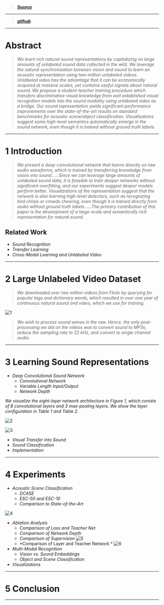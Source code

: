 > [***Source***](http://soundnet.csail.mit.edu/)

----------

> [***github***](https://github.com/cvondrick/soundnet)

----------
# Abstract

> *We learn rich natural sound representations by capitalizing on large amounts of unlabeled sound data collected in the wild. We leverage the natural synchronization between vision and sound to learn an acoustic representation using two-million unlabeled videos. Unlabeled video has the advantage that it can be economically acquired at massive scales, yet contains useful signals about natural sound. We propose a student-teacher training procedure which transfers discriminative visual knowledge from well established visual recognition models into the sound modality using unlabeled video as a bridge. Our sound representation yields significant performance improvements over the state-of-the-art results on standard benchmarks for acoustic scene/object classification. Visualizations suggest some high-level semantics automatically emerge in the sound network, even though it is trained without ground truth labels.*

----------
# 1 Introduction

> *We present a deep convolutional network that learns directly on raw audio waveforms, which is trained by transferring knowledge from vision into sound\......Since we can leverage large amounts of unlabeled sound data, it is feasible to train deeper networks without significant overfitting, and our experiments suggest deeper models perform better. Visualizations of the representation suggest that the network is also learning high-level detectors, such as recognizing bird chirps or crowds cheering, even though it is trained directly from audio without ground truth labels\......The primary contribution of this paper is the development of a large-scale and semantically rich representation for natural sound.* 

## Related Work

 - *Sound Recognition*
 - *Transfer Learning*
 - *Cross-Modal Learning and Unlabeled Video*

----------
# 2 Large Unlabeled Video Dataset

> *We downloaded over two million videos from Flickr by querying for popular tags and dictionary words, which resulted in over one year of continuous natural sound and video, which we use for training.*

![1](https://leanote.com/api/file/getImage?fileId=5b6ea343ab644167a5000efe)


> *We wish to process sound waves in the raw. Hence, the only post-processing we did on the videos was to convert sound to MP3s, reduce the sampling rate to 22 kHz, and convert to single channel audio.* 

----------
# 3 Learning Sound Representations

 - *Deep Convolutional Sound Network*
    - *Convolutional Network*
    - *Variable Length Input/Output*
    - *Network Depth*

*We visualize the eight-layer network architecture in Figure 1, which conists of 8 convolutional layers and 3 max-pooling layers. We show the layer configuration in Table 1 and Table 2.*

![2](https://leanote.com/api/file/getImage?fileId=5b6ea6e4ab644167a5000f64)

![3](https://leanote.com/api/file/getImage?fileId=5b6ea6fdab644167a5000f67)

 - *Visual Transfer into Sound*
 - *Sound Classification*
 - *Implementation*

    
----------
# 4 Experiments

 - *Acoustic Scene Classification*
    - *DCASE*
    - *ESC-50 and ESC-10*
    - *Comparison to State-of-the-Art*

![4](https://leanote.com/api/file/getImage?fileId=5b6eaf14ab644167a500104c)

 - *Ablation Analysis*
    - *Comparison of Loss and Teacher Net*
    - *Comparison of Network Depth*
    - *Comparison of Supervision*
    ![5](https://leanote.com/api/file/getImage?fileId=5b6eb234ab644167a500108f)
    - *Comparison of Layer and Teacher Network *
    ![6](https://leanote.com/api/file/getImage?fileId=5b6eb267ab64416990001180)
 - *Multi-Modal Recognition*
    - *Vision vs. Sound Embeddings*
    - *Object and Scene Classification*
 - *Visualizations*

    
----------
# 5 Conclusion

----------
